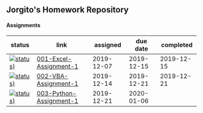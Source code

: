 ## Jorgito's Homework Repository

#### Assignments

status | link | assigned | due date | completed 
---|---|---|---|---
[![status)](https://img.shields.io/badge/status-complete-green)](https://github.com/jorgitotorres/bcs/)|[001-Excel-Assignment-1](https://github.com/jorgitotorres/bcs/tree/master/bcs-homework/001-excel-assignment-1 "My Homework Assignment") | 2019-12-07 | 2019-12-15 | 2019-12-15
[![status)](https://img.shields.io/badge/status-complete-green)](https://github.com/jorgitotorres/bcs/)| [002-VBA-Assignment-1](https://github.com/jorgitotorres/bcs/tree/master/bcs-homework/002-vba-assignment-1 "My Homework Assignment")|2019-12-14|2019-12-21|2019-12-21
[![status)](https://img.shields.io/badge/status-in%20progress-yellow)](https://github.com/jorgitotorres/bcs/)|[003-Python-Assignment-1](https://github.com/jorgitotorres/bcs/tree/master/bcs-homework/002-vba-assignment-1 "My Homework Assignment")|2019-12-21|2020-01-06
